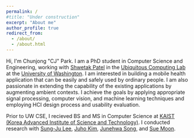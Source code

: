 ```yaml
---
permalink: /
#title: "Under construction"
excerpt: "About me"
author_profile: true
redirect_from: 
  - /about/
  - /about.html
---
```


Hi, I'm Chunjong "CJ" Park. I am a PhD student in Computer Science and Engineering, working with <a href="">Shwetak Patel</a> in the <a href="">Ubiquitous Computing Lab</a> at the <a href="">University of Washington</a>. I am interested in building a mobile health application that can be easily and safely used by ordinary people. I am also passionate in extending the capability of the existing applications by augmenting ambient contexts. I achieve the goals by applying appropriate signal processing, computer vision, and machine learning techniques and employing HCI design process and usability evaluation.

Prior to UW CSE, I recieved BS and MS in Computer Science at <a href="">KAIST (Korea Advanced Institute of Science and Technology)</a>. I conducted research with <a href="">Sung-Ju Lee</a>, <a href="">Juho Kim</a>, <a href="">Junehwa Song</a>, and <a href="">Sue Moon</a>.
